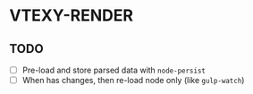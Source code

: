 # VTEXY-RENDER

## TODO

- [ ] Pre-load and store parsed data with `node-persist`
- [ ] When has changes, then re-load node only (like `gulp-watch`)
